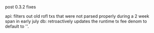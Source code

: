 post 0.3.2 fixes

api: filters out old rofl txs that were not parsed properly during a 2 week span in early july
db: retroactively updates the runtime tx fee denom to default to ''.
